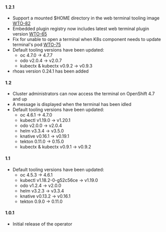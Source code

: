 #### 1.2.1

- Support a mounted $HOME directory in the web terminal tooling image [WTO-82](https://issues.redhat.com/browse/WTO-82)
- Embedded plugin registry now includes latest web terminal plugin version [WTO-65](https://issues.redhat.com/browse/WTO-65)
- Fix for unable to open a terminal when K8s component needs to update terminal's pod [WTO-75](https://issues.redhat.com/browse/WTO-75)
- Default tooling versions have been updated:
  - oc 4.7.0 -> 4.7.7
  - odo v2.0.4 -> v2.0.7
  - kubectx & kubectx v0.9.2 -> v0.9.3
- rhoas version 0.24.1 has been added

#### 1.2

- Cluster administrators can now access the terminal on OpenShift 4.7 and up
- A message is displayed when the terminal has been idled
- Default tooling versions have been updated:
  - oc 4.6.1 -> 4.7.0
  - kubectl v1.19.0 -> v1.20.1
  - odo v2.0.0 -> v2.0.4
  - helm v3.3.4 -> v3.5.0
  - knative v0.16.1 -> v0.19.1
  - tekton 0.11.0 -> 0.15.0
  - kubectx & kubectx v0.9.1 -> v0.9.2

#### 1.1

- Default tooling versions have been updated:
  - oc 4.5.3 -> 4.6.1
  - kubectl v1.18.2-0-g52c56ce -> v1.19.0
  - odo v1.2.4 -> v2.0.0
  - helm v3.2.3 -> v3.3.4
  - knative v0.13.2 -> v0.16.1
  - tekton 0.9.0 -> 0.11.0

#### 1.0.1

- Initial release of the operator
